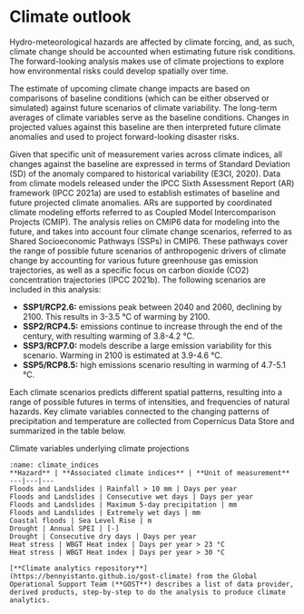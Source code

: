 # Climate outlook

Hydro-meteorological hazards are affected by climate forcing, and, as such, climate change should be accounted when estimating future risk conditions. The forward-looking analysis makes use of climate projections to explore how environmental risks could develop spatially over time.

The estimate of upcoming climate change impacts are based on comparisons of baseline conditions (which can be either observed or simulated) against future scenarios of climate variability. The long-term averages of climate variables serve as the baseline conditions. Changes in projected values against this baseline are then interpreted future climate anomalies and used to project forward-looking disaster risks.

Given that specific unit of measurement varies across climate indices, all changes against the baseline are expressed in terms of Standard Deviation (SD) of the anomaly compared to historical variability (E3CI, 2020). Data from climate models released under the IPCC Sixth Assessment Report (AR) framework (IPCC 2021a) are used to establish estimates of baseline and future projected climate anomalies. ARs are supported by coordinated climate modeling efforts referred to as Coupled Model Intercomparison Projects (CMIP). The analysis relies on CMIP6 data for modeling into the future, and takes into account four climate change scenarios, referred to as Shared Socioeconomic Pathways (SSPs) in CMIP6. These pathways cover the range of possible future scenarios of anthropogenic drivers of climate change by accounting for various future greenhouse gas emission trajectories, as well as a specific focus on carbon dioxide (CO2) concentration trajectories (IPCC 2021b). The following scenarios are included in this analysis:

- **SSP1/RCP2.6:** emissions peak between 2040 and 2060, declining by 2100. This results in 3-3.5 °C of warming by 2100.
- **SSP2/RCP4.5:** emissions continue to increase through the end of the century, with resulting warming of 3.8-4.2 °C.
- **SSP3/RCP7.0:** models describe a large emission variability for this scenario. Warming in 2100 is estimated at 3.9-4.6 °C.
- **SSP5/RCP8.5:** high emissions scenario resulting in warming of 4.7-5.1 °C.

Each climate scenarios predicts different spatial patterns, resulting into a range of possible futures in terms of intensities, and frequencies of natural hazards. Key climate variables connected to the changing patterns of precipitation and temperature are collected from Copernicus Data Store and summarized in the table below.

Climate variables underlying climate projections

```{table}
:name: climate_indices
**Hazard** | **Associated climate indices** | **Unit of measurement**
---|---|---
Floods and Landslides | Rainfall > 10 mm | Days per year
Floods and Landslides | Consecutive wet days | Days per year
Floods and Landslides | Maximum 5-day precipitation | mm
Floods and Landslides | Extremely wet days | mm
Coastal floods | Sea Level Rise	| m
Drought	| Annual SPEI | [-]
Drought	| Consecutive dry days | Days per year
Heat stress | WBGT Heat index | Days per year > 23 °C
Heat stress | WBGT Heat index | Days per year > 30 °C
```

```{seealso}
[**Climate analytics repository**](https://bennyistanto.github.io/gost-climate) from the Global Operational Support Team (**GOST**) describes a list of data provider, derived products, step-by-step to do the analysis to produce climate analytics.
```

